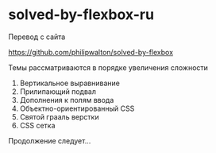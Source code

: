 # solved-by-flexbox-ru

Перевод с сайта

https://github.com/philipwalton/solved-by-flexbox

Темы рассматриваются в порядке увеличения сложности

1. Вертикальное выравнивание
2. Прилипающий подвал
3. Дополнения к полям ввода
4. Объектно-ориентированный CSS
5. Святой грааль верстки
6. CSS сетка


Продолжение следует...
